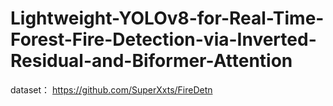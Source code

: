 # Lightweight-YOLOv8-for-Real-Time-Forest-Fire-Detection-via-Inverted-Residual-and-Biformer-Attention

dataset：
 https://github.com/SuperXxts/FireDetn
